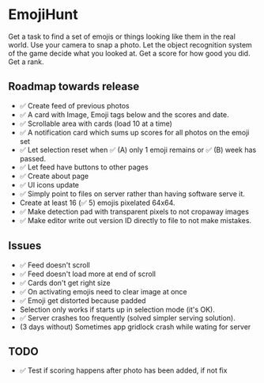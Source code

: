 # EmojiHunt

Get a task to find a set of emojis or things looking like them in the real world.
Use your camera to snap a photo.
Let the object recognition system of the game decide what you looked at.
Get a score for how good you did.
Get a rank.

## Roadmap towards release

* :white_check_mark: Create feed of previous photos
 * :white_check_mark: A card with Image, Emoji tags below and the scores and date.
 * :white_check_mark: Scrollable area with cards (load 10 at a time)
 * :white_check_mark: A notification card which sums up scores for all photos on the emoji set
* :white_check_mark: Let selection reset when :white_check_mark: (A) only 1 emoji remains or :white_check_mark: (B) week has passed.
* :white_check_mark: Let feed have buttons to other pages
* :white_check_mark: Create about page
* :white_check_mark: UI icons update
* :white_check_mark: Simply point to files on server rather than having software serve it.
* Create at least 16 (:white_check_mark: 5) emojis pixelated 64x64.
 * :white_check_mark: Make detection pad with transparent pixels to not cropaway images
* :white_check_mark: Make editor write out version ID directly to file to not make mistakes.

## Issues

* :white_check_mark: Feed doesn't scroll
* :white_check_mark: Feed doesn't load more at end of scroll
* :white_check_mark: Cards don't get right size
* :white_check_mark: On activating emojis need to clear image at once
* :white_check_mark: Emoji get distorted because padded
* Selection only works if starts up in selection mode (it's OK).
* :white_check_mark: Server crashes too frequently (solved simpler serving solution).
* (3 days without) Sometimes app gridlock crash while wating for server

## TODO

* :white_check_mark: Test if scoring happens after photo has been added, if not fix
